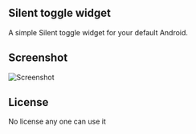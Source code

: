 
Silent toggle widget
------------------------------------

A simple Silent toggle widget for your default Android.


Screenshot
------------

![Screenshot](https://github.com/siddhpuraamitr/Scilent_widget_toggle/tree/master/screenshot/sscreenshot.png)

License
-------------------------

No license any one can use it 

